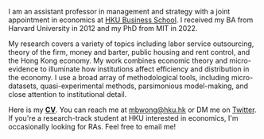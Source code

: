 I am an assistant professor in management and strategy with a joint appointment in economics at [HKU Business School](https://www.hkubs.hku.hk/). I received my BA from Harvard University in 2012 and my PhD from MIT in 2022. 

My research covers a variety of topics including labor service outsourcing, theory of the firm, money and barter, public housing and rent control, and the Hong Kong economy. My work combines economic theory and micro-evidence to illuminate how institutions affect efficiency and distribution in the economy. I use a broad array of methodological tools, including micro-datasets, quasi-experimental methods, parsimonious model-making, and close attention to institutional detail. 

Here is my __[CV](/pdf/CV.pdf)__. You can reach me at [mbwong@hku.hk](mailto:mbwong@hku.hk) or DM me on [Twitter](https://twitter.com/mbwong). If you're a research-track student at HKU interested in economics, I'm occasionally looking for RAs. Feel free to email me! 
